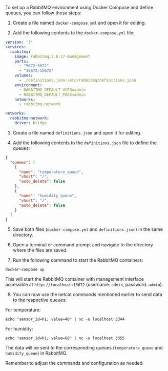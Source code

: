 To set up a RabbitMQ environment using Docker Compose and define queues, you can follow these steps:

1. Create a file named `docker-compose.yml` and open it for editing.

2. Add the following contents to the `docker-compose.yml` file:

```yaml
version: '3'
services:
  rabbitmq:
    image: rabbitmq:3.8.17-management
    ports:
      - "5672:5672"
      - "15672:15672"
    volumes:
      - ./definitions.json:/etc/rabbitmq/definitions.json
    environment:
      - RABBITMQ_DEFAULT_USER=admin
      - RABBITMQ_DEFAULT_PASS=admin
    networks:
      - rabbitmq-network

networks:
  rabbitmq-network:
    driver: bridge
```

3. Create a file named `definitions.json` and open it for editing.

4. Add the following contents to the `definitions.json` file to define the queues:

```json
{
  "queues": [
    {
      "name": "temperature_queue",
      "vhost": "/",
      "auto_delete": false
    },
    {
      "name": "humidity_queue",
      "vhost": "/",
      "auto_delete": false
    }
  ]
}
```

5. Save both files (`docker-compose.yml` and `definitions.json`) in the same directory.

6. Open a terminal or command prompt and navigate to the directory where the files are saved.

7. Run the following command to start the RabbitMQ containers:

```
docker-compose up
```

This will start the RabbitMQ container with management interface accessible at `http://localhost:15672` (username: `admin`, password: `admin`).

8. You can now use the netcat commands mentioned earlier to send data to the respective queues:

For temperature:

```
echo "sensor_id=h1; value=40" | nc -u localhost 3344
```

For humidity:

```
echo "sensor_id=h1; value=60" | nc -u localhost 3355
```

The data will be sent to the corresponding queues (`temperature_queue` and `humidity_queue`) in RabbitMQ.

Remember to adjust the commands and configuration as needed.
